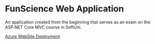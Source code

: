 # FunScience Web Application

An application created from the beginning that serves as an exam on the ASP.NET Core MVC course in SoftUni.

[Azure WebSite Deployment](http://funscienceweb.azurewebsites.net/)

